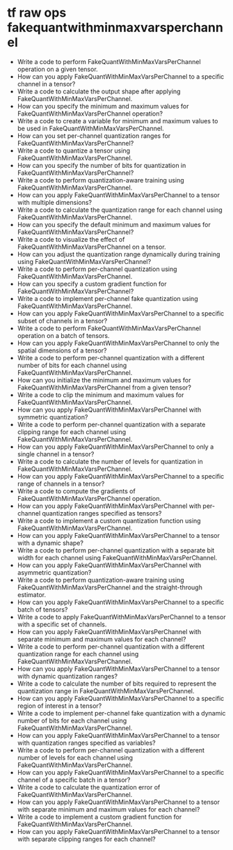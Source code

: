 # tf raw ops fakequantwithminmaxvarsperchannel

- Write a code to perform FakeQuantWithMinMaxVarsPerChannel operation on a given tensor.
- How can you apply FakeQuantWithMinMaxVarsPerChannel to a specific channel in a tensor?
- Write a code to calculate the output shape after applying FakeQuantWithMinMaxVarsPerChannel.
- How can you specify the minimum and maximum values for FakeQuantWithMinMaxVarsPerChannel operation?
- Write a code to create a variable for minimum and maximum values to be used in FakeQuantWithMinMaxVarsPerChannel.
- How can you set per-channel quantization ranges for FakeQuantWithMinMaxVarsPerChannel?
- Write a code to quantize a tensor using FakeQuantWithMinMaxVarsPerChannel.
- How can you specify the number of bits for quantization in FakeQuantWithMinMaxVarsPerChannel?
- Write a code to perform quantization-aware training using FakeQuantWithMinMaxVarsPerChannel.
- How can you apply FakeQuantWithMinMaxVarsPerChannel to a tensor with multiple dimensions?
- Write a code to calculate the quantization range for each channel using FakeQuantWithMinMaxVarsPerChannel.
- How can you specify the default minimum and maximum values for FakeQuantWithMinMaxVarsPerChannel?
- Write a code to visualize the effect of FakeQuantWithMinMaxVarsPerChannel on a tensor.
- How can you adjust the quantization range dynamically during training using FakeQuantWithMinMaxVarsPerChannel?
- Write a code to perform per-channel quantization using FakeQuantWithMinMaxVarsPerChannel.
- How can you specify a custom gradient function for FakeQuantWithMinMaxVarsPerChannel?
- Write a code to implement per-channel fake quantization using FakeQuantWithMinMaxVarsPerChannel.
- How can you apply FakeQuantWithMinMaxVarsPerChannel to a specific subset of channels in a tensor?
- Write a code to perform FakeQuantWithMinMaxVarsPerChannel operation on a batch of tensors.
- How can you apply FakeQuantWithMinMaxVarsPerChannel to only the spatial dimensions of a tensor?
- Write a code to perform per-channel quantization with a different number of bits for each channel using FakeQuantWithMinMaxVarsPerChannel.
- How can you initialize the minimum and maximum values for FakeQuantWithMinMaxVarsPerChannel from a given tensor?
- Write a code to clip the minimum and maximum values for FakeQuantWithMinMaxVarsPerChannel.
- How can you apply FakeQuantWithMinMaxVarsPerChannel with symmetric quantization?
- Write a code to perform per-channel quantization with a separate clipping range for each channel using FakeQuantWithMinMaxVarsPerChannel.
- How can you apply FakeQuantWithMinMaxVarsPerChannel to only a single channel in a tensor?
- Write a code to calculate the number of levels for quantization in FakeQuantWithMinMaxVarsPerChannel.
- How can you apply FakeQuantWithMinMaxVarsPerChannel to a specific range of channels in a tensor?
- Write a code to compute the gradients of FakeQuantWithMinMaxVarsPerChannel operation.
- How can you apply FakeQuantWithMinMaxVarsPerChannel with per-channel quantization ranges specified as tensors?
- Write a code to implement a custom quantization function using FakeQuantWithMinMaxVarsPerChannel.
- How can you apply FakeQuantWithMinMaxVarsPerChannel to a tensor with a dynamic shape?
- Write a code to perform per-channel quantization with a separate bit width for each channel using FakeQuantWithMinMaxVarsPerChannel.
- How can you apply FakeQuantWithMinMaxVarsPerChannel with asymmetric quantization?
- Write a code to perform quantization-aware training using FakeQuantWithMinMaxVarsPerChannel and the straight-through estimator.
- How can you apply FakeQuantWithMinMaxVarsPerChannel to a specific batch of tensors?
- Write a code to apply FakeQuantWithMinMaxVarsPerChannel to a tensor with a specific set of channels.
- How can you apply FakeQuantWithMinMaxVarsPerChannel with separate minimum and maximum values for each channel?
- Write a code to perform per-channel quantization with a different quantization range for each channel using FakeQuantWithMinMaxVarsPerChannel.
- How can you apply FakeQuantWithMinMaxVarsPerChannel to a tensor with dynamic quantization ranges?
- Write a code to calculate the number of bits required to represent the quantization range in FakeQuantWithMinMaxVarsPerChannel.
- How can you apply FakeQuantWithMinMaxVarsPerChannel to a specific region of interest in a tensor?
- Write a code to implement per-channel fake quantization with a dynamic number of bits for each channel using FakeQuantWithMinMaxVarsPerChannel.
- How can you apply FakeQuantWithMinMaxVarsPerChannel to a tensor with quantization ranges specified as variables?
- Write a code to perform per-channel quantization with a different number of levels for each channel using FakeQuantWithMinMaxVarsPerChannel.
- How can you apply FakeQuantWithMinMaxVarsPerChannel to a specific channel of a specific batch in a tensor?
- Write a code to calculate the quantization error of FakeQuantWithMinMaxVarsPerChannel.
- How can you apply FakeQuantWithMinMaxVarsPerChannel to a tensor with separate minimum and maximum values for each channel?
- Write a code to implement a custom gradient function for FakeQuantWithMinMaxVarsPerChannel.
- How can you apply FakeQuantWithMinMaxVarsPerChannel to a tensor with separate clipping ranges for each channel?